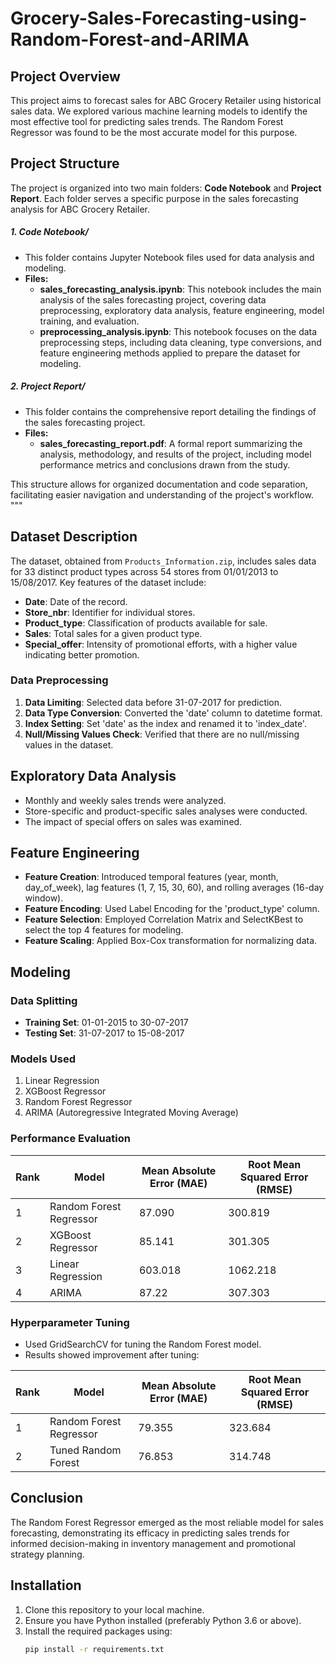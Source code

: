 # Grocery-Sales-Forecasting-using-Random-Forest-and-ARIMA

## Project Overview
This project aims to forecast sales for ABC Grocery Retailer using historical sales data. We explored various machine learning models to identify the most effective tool for predicting sales trends. The Random Forest Regressor was found to be the most accurate model for this purpose.

## Project Structure

The project is organized into two main folders: **Code Notebook** and **Project Report**. Each folder serves a specific purpose in the sales forecasting analysis for ABC Grocery Retailer.

##### 1. Code Notebook/
- This folder contains Jupyter Notebook files used for data analysis and modeling. 
- **Files:**
  - **sales_forecasting_analysis.ipynb**: This notebook includes the main analysis of the sales forecasting project, covering data preprocessing, exploratory data analysis, feature engineering, model training, and evaluation.
  - **preprocessing_analysis.ipynb**: This notebook focuses on the data preprocessing steps, including data cleaning, type conversions, and feature engineering methods applied to prepare the dataset for modeling.

##### 2. Project Report/
- This folder contains the comprehensive report detailing the findings of the sales forecasting project.
- **Files:**
  - **sales_forecasting_report.pdf**: A formal report summarizing the analysis, methodology, and results of the project, including model performance metrics and conclusions drawn from the study.

This structure allows for organized documentation and code separation, facilitating easier navigation and understanding of the project's workflow.
"""

## Dataset Description
The dataset, obtained from `Products_Information.zip`, includes sales data for 33 distinct product types across 54 stores from 01/01/2013 to 15/08/2017. Key features of the dataset include:

- **Date**: Date of the record.
- **Store_nbr**: Identifier for individual stores.
- **Product_type**: Classification of products available for sale.
- **Sales**: Total sales for a given product type.
- **Special_offer**: Intensity of promotional efforts, with a higher value indicating better promotion.

### Data Preprocessing
1. **Data Limiting**: Selected data before 31-07-2017 for prediction.
2. **Data Type Conversion**: Converted the 'date' column to datetime format.
3. **Index Setting**: Set 'date' as the index and renamed it to 'index_date'.
4. **Null/Missing Values Check**: Verified that there are no null/missing values in the dataset.

## Exploratory Data Analysis
- Monthly and weekly sales trends were analyzed.
- Store-specific and product-specific sales analyses were conducted.
- The impact of special offers on sales was examined.

## Feature Engineering
- **Feature Creation**: Introduced temporal features (year, month, day_of_week), lag features (1, 7, 15, 30, 60), and rolling averages (16-day window).
- **Feature Encoding**: Used Label Encoding for the 'product_type' column.
- **Feature Selection**: Employed Correlation Matrix and SelectKBest to select the top 4 features for modeling.
- **Feature Scaling**: Applied Box-Cox transformation for normalizing data.

## Modeling
### Data Splitting
- **Training Set**: 01-01-2015 to 30-07-2017
- **Testing Set**: 31-07-2017 to 15-08-2017

### Models Used
1. Linear Regression
2. XGBoost Regressor
3. Random Forest Regressor
4. ARIMA (Autoregressive Integrated Moving Average)

### Performance Evaluation
| Rank | Model                  | Mean Absolute Error (MAE) | Root Mean Squared Error (RMSE) |
|------|------------------------|---------------------------|----------------------------------|
| 1    | Random Forest Regressor| 87.090                    | 300.819                          |
| 2    | XGBoost Regressor      | 85.141                    | 301.305                          |
| 3    | Linear Regression       | 603.018                   | 1062.218                         |
| 4    | ARIMA                  | 87.22                        | 307.303                             |

### Hyperparameter Tuning
- Used GridSearchCV for tuning the Random Forest model.
- Results showed improvement after tuning:
  
| Rank | Model                  | Mean Absolute Error (MAE) | Root Mean Squared Error (RMSE) |
|------|------------------------|---------------------------|----------------------------------|
| 1    | Random Forest Regressor| 79.355                    | 323.684                          |
| 2    | Tuned Random Forest    | 76.853                    | 314.748                          |

## Conclusion
The Random Forest Regressor emerged as the most reliable model for sales forecasting, demonstrating its efficacy in predicting sales trends for informed decision-making in inventory management and promotional strategy planning.

## Installation
1. Clone this repository to your local machine.
2. Ensure you have Python installed (preferably Python 3.6 or above).
3. Install the required packages using:
   ```bash
   pip install -r requirements.txt
